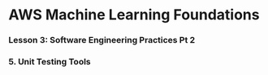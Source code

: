 # AWS Machine Learning Foundations 

### Lesson 3: Software Engineering Practices Pt 2

### 5. Unit Testing Tools



